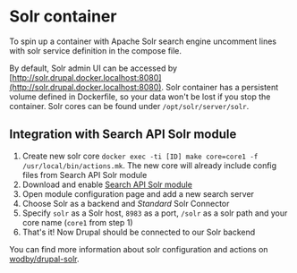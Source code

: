 # Solr container

To spin up a container with Apache Solr search engine uncomment lines with solr service definition in the compose file.  

By default, Solr admin UI can be accessed by [http://solr.drupal.docker.localhost:8080](http://solr.drupal.docker.localhost:8080). Solr container has a persistent volume defined in Dockerfile, so your data won't be lost if you stop the container. Solr cores can be found under `/opt/solr/server/solr`.

## Integration with Search API Solr module

1. Create new solr core `docker exec -ti [ID] make core=core1 -f /usr/local/bin/actions.mk`. The new core will already include config files from Search API Solr module
2. Download and enable [Search API Solr module](https://www.drupal.org/project/search_api_solr)
3. Open module configuration page and add a new search server
4. Choose Solr as a backend and _Standard_ Solr Connector
5. Specify `solr` as a Solr host, `8983` as a port, `/solr` as a solr path and your core name (`core1` from step 1)
6. That's it! Now Drupal should be connected to our Solr backend 

You can find more information about solr configuration and actions on [wodby/drupal-solr](https://github.com/wodby/drupal-solr).